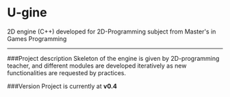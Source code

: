 # U-gine
2D engine (C++) developed for 2D-Programming subject from Master's in Games Programming
___

###Project description
Skeleton of the engine is given by 2D-programming teacher, and different modules are developed iteratively as new functionalities are requested by practices.

###Version
Project is currently at **v0.4**
